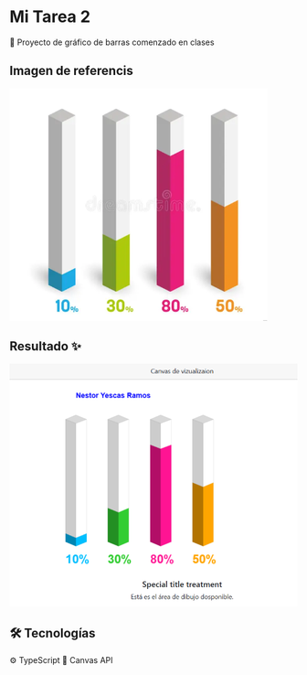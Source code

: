 # Mi Tarea 2

🧊 Proyecto de gráfico de barras comenzado en clases

## Imagen de referencis

![Grafica a realizar](assets/image.png)

## Resultado ✨

![Resultado](assets/Resultado.png)

## 🛠️ Tecnologías

  ⚙️ TypeScript
  🎨 Canvas API
